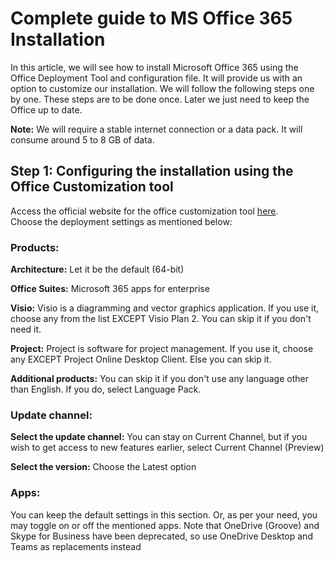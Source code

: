 # Complete guide to MS Office 365 Installation

In this article, we will see how to install Microsoft Office 365 using the Office Deployment Tool and configuration file. It will provide us with an option to customize our installation. We will follow the following steps one by one. These steps are to be done once. Later we just need to keep the Office up to date.

**Note:** We will require a stable internet connection or a data pack. It will consume around 5 to 8 GB of data.

## Step 1: Configuring the installation using the Office Customization tool

Access the official website for the office customization tool [here](https://config.office.com/deploymentsettings).<br>
Choose the deployment settings as mentioned below:<br>

### Products:
**Architecture:** Let it be the default (64-bit)

**Office Suites:** Microsoft 365 apps for enterprise

**Visio:** Visio is a diagramming and vector graphics application. If you use it, choose any from the list EXCEPT Visio Plan 2. You can skip it if you don't need it.

**Project:** Project is software for project management. If you use it, choose any EXCEPT Project Online Desktop Client. Else you can skip it.

**Additional products:** You can skip it if you don't use any language other than English. If you do, select Language Pack.


### Update channel:
**Select the update channel:** You can stay on Current Channel, but if you wish to get access to new features earlier, select Current Channel (Preview)

**Select the version:** Choose the Latest option

### Apps:

You can keep the default settings in this section. Or, as per your need, you may toggle on or off the mentioned apps. Note that OneDrive (Groove) and Skype for Business have been deprecated, so use OneDrive Desktop and Teams as replacements instead

